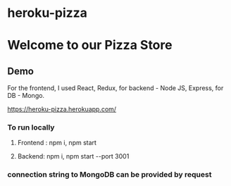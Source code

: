 
# heroku-pizza

# Welcome to our Pizza Store

## Demo

For the frontend, I used React, Redux, for backend - Node JS, Express, for DB - Mongo. 

https://heroku-pizza.herokuapp.com/

### To run locally

1. Frontend :
   npm i,
   npm start
  
2. Backend: 
   npm i,
   npm start --port 3001
   
### connection string to MongoDB can be provided by request
